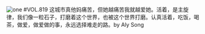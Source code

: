 ![one](http://image.wufazhuce.com/Flzp2KD3EdlP4ZgCi--TDpKWie3L)
#VOL.819
这城市真他妈痛苦，但她越痛苦我就越爱她。活着，是主旋律，我们像一粒石子，打磨着这个世界，也被这个世界打磨。认真活着，吃饭，喝茶，做爱，做爱做的事，永远选择难走的路。by Aly Song